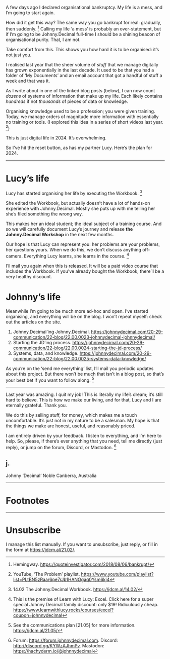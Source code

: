 A few days ago I declared organisational bankruptcy. My life is a mess, and I’m going to start again.

How did it get this way? The same way you go bankrupt for real: gradually, then suddenly. [^1] Calling my life ‘a mess’ is probably an over-statement, but if I’m going to be Johnny.Decimal full-time I should be a shining beacon of organisational purity. That, I am not.

Take comfort from this. This shows you how hard it is to be organised: it’s not just you.

I realised last year that the sheer volume of _stuff_ that we manage digitally has grown exponentially in the last decade. It used to be that you had a folder of ‘My Documents’ and an email account that got a handful of stuff a week and that was it.

As I write about in one of the linked blog posts (below), I can now count _dozens_ of systems of information that make up my life. Each likely contains _hundreds_ if not _thousands_ of pieces of data or knowledge.

Organising knowledge used to be a profession; you were given training. Today, we manage orders of magnitude more information with essentially no training or tools. (I explored this idea in a series of short videos last year. [^2])

This is just digital life in 2024. It’s overwhelming.

So I’ve hit the reset button, as has my partner Lucy. Here’s the plan for 2024.

---

# Lucy’s life

Lucy has started organising her life by executing the Workbook. [^3]

She edited the Workbook, but actually doesn’t have a lot of hands-on experience with Johnny.Decimal. Mostly she puts up with me telling her she’s filed something the wrong way.

This makes her an ideal student; the ideal subject of a training course. And so we will carefully document Lucy’s journey and release **the Johnny.Decimal Workshop** in the next few months.

Our hope is that Lucy can represent you: her problems are your problems, her questions yours. When we do this, we don’t discuss anything off-camera. Everything Lucy learns, she learns in the course. [^4]

I’ll mail you again when this is released. It will be a paid video course that includes the Workbook. If you’ve already bought the Workbook, there’ll be a very healthy discount.

# Johnny’s life

Meanwhile I’m going to be much more ad-hoc and open. I’ve started organising, and everything will be on the blog. I won’t repeat myself: check out the articles on the site.

1. Johnny.Decimal’ing Johnny.Decimal. https://johnnydecimal.com/20-29-communication/22-blog/22.00.0023-johnnydecimal-johnnydecimal/
2. Starting the JD’ing process. https://johnnydecimal.com/20-29-communication/22-blog/22.00.0024-starting-the-jd-process/
3. Systems, data, and knowledge. https://johnnydecimal.com/20-29-communication/22-blog/22.00.0025-systems-data-knowledge/

As you’re on the ‘send me everything’ list, I’ll mail you periodic updates about this project. But there won’t be much that isn’t in a blog post, so that’s your best bet if you want to follow along. [^5]

---

Last year was amazing. I quit my job! This is literally my life’s dream; it’s still hard to believe. This is how we make our living, and for that, Lucy and I are eternally grateful. Thank you.

We do this by selling stuff, for money, which makes me a touch uncomfortable. It’s just not in my nature to be a salesman. My hope is that the things we make are honest, useful, and reasonably priced.

I am entirely driven by your feedback. I listen to everything, and I’m here to help. So, please, if there’s ever anything that you need, tell me directly (just reply), or jump on the forum, Discord, or Mastodon. [^6]

j.
-- 
Johnny ‘Decimal’ Noble
Canberra, Australia

---

# Footnotes

[^1]: Hemingway. https://quoteinvestigator.com/2018/08/06/bankrupt/
[^2]: YouTube, ‘The Problem’ playlist. https://www.youtube.com/playlist?list=PLtBN5zRaar6pe7rJb1HANOgaq0Ysm6kj4
[^3]: 14.02 The Johnny.Decimal Workbook. https://jdcm.al/14.02/
[^4]: This is the premise of Learn with Lucy: Excel. Click here for a super special Johnny.Decimal family discount: only $19! Ridiculously cheap. https://www.learnwithlucy.rocks/courses/excel?coupon=johnnydecimal
[^5]: See the communications plan [21.05] for more information. https://jdcm.al/21.05/
[^6]: Forum: https://forum.johnnydecimal.com. Discord: http://discord.gg/KYWzAJhmPv. Mastodon: https://hachyderm.io/@johnnydecimal

---

# Unsubscribe

I manage this list manually. If you want to unsubscribe, just reply, or fill in the form at https://jdcm.al/21.02/.
